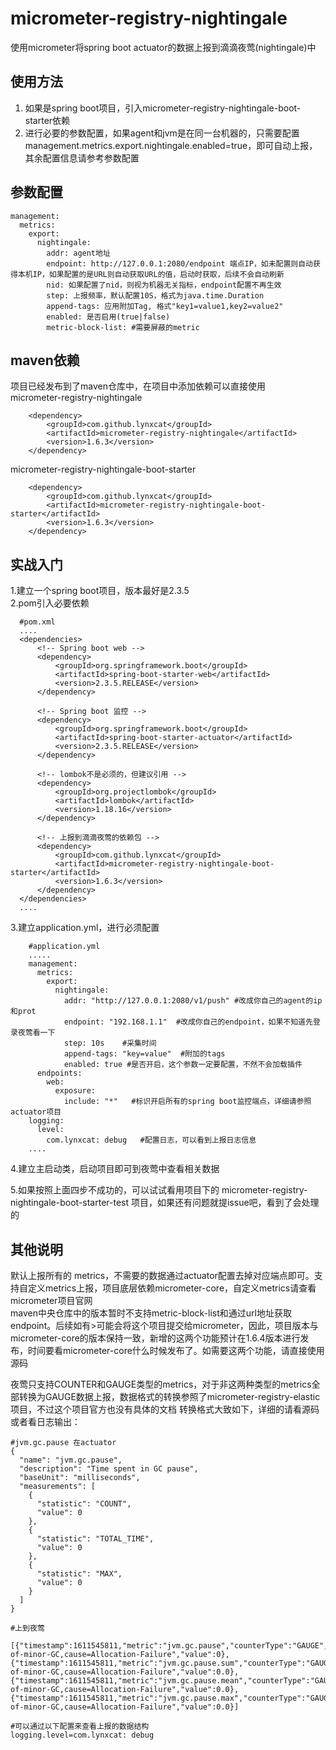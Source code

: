 # micrometer-registry-nightingale  
使用micrometer将spring boot actuator的数据上报到滴滴夜莺(nightingale)中  
  
## 使用方法  
1. 如果是spring boot项目，引入micrometer-registry-nightingale-boot-starter依赖  
2. 进行必要的参数配置，如果agent和jvm是在同一台机器的，只需要配置 management.metrics.export.nightingale.enabled=true，即可自动上报，其余配置信息请参考参数配置  

   
## 参数配置   
```
management:   
  metrics:   
    export:  
      nightingale:  
        addr: agent地址  
        endpoint: http://127.0.0.1:2080/endpoint 端点IP，如未配置则自动获得本机IP，如果配置的是URL则自动获取URL的值，启动时获取，后续不会自动刷新
        nid: 如果配置了nid，则视为机器无关指标，endpoint配置不再生效
        step: 上报频率，默认配置10S，格式为java.time.Duration
        append-tags: 应用附加Tag, 格式"key1=value1,key2=value2"  
        enabled: 是否启用(true|false)  
        metric-block-list: #需要屏蔽的metric
``` 
  
## maven依赖
项目已经发布到了maven仓库中，在项目中添加依赖可以直接使用   
micrometer-registry-nightingale   
```
    <dependency>
        <groupId>com.github.lynxcat</groupId>
        <artifactId>micrometer-registry-nightingale</artifactId>
        <version>1.6.3</version>
    </dependency>
```
   
micrometer-registry-nightingale-boot-starter  
```
    <dependency>
        <groupId>com.github.lynxcat</groupId>
        <artifactId>micrometer-registry-nightingale-boot-starter</artifactId>
        <version>1.6.3</version>
    </dependency>
```

## 实战入门  
1.建立一个spring boot项目，版本最好是2.3.5  
2.pom引入必要依赖  
  ```
    #pom.xml
    ....
    <dependencies>
        <!-- Spring boot web -->
        <dependency>
            <groupId>org.springframework.boot</groupId>
            <artifactId>spring-boot-starter-web</artifactId>
            <version>2.3.5.RELEASE</version>
        </dependency>

        <!-- Spring boot 监控 -->
        <dependency>
            <groupId>org.springframework.boot</groupId>
            <artifactId>spring-boot-starter-actuator</artifactId>
            <version>2.3.5.RELEASE</version>
        </dependency>

        <!-- lombok不是必须的，但建议引用 -->
        <dependency>
            <groupId>org.projectlombok</groupId>
            <artifactId>lombok</artifactId>
            <version>1.18.16</version>
        </dependency>

        <!-- 上报到滴滴夜莺的依赖包 -->
        <dependency>
            <groupId>com.github.lynxcat</groupId>
            <artifactId>micrometer-registry-nightingale-boot-starter</artifactId>
            <version>1.6.3</version>
        </dependency>
    </dependencies>
    ....
  ```
3.建立application.yml，进行必须配置
```
    #application.yml
    .....
    management:
      metrics:
        export:
          nightingale:
            addr: "http://127.0.0.1:2080/v1/push" #改成你自己的agent的ip和prot
            endpoint: "192.168.1.1"  #改成你自己的endpoint，如果不知道先登录夜莺看一下
            step: 10s    #采集时间
            append-tags: "key=value"  #附加的tags
            enabled: true #是否开启，这个参数一定要配置，不然不会加载插件
      endpoints:
        web:
          exposure:
            include: "*"   #标识开启所有的spring boot监控端点，详细请参照actuator项目
    logging:
      level:
        com.lynxcat: debug   #配置日志，可以看到上报日志信息
    ....
```
4.建立主启动类，启动项目即可到夜莺中查看相关数据

5.如果按照上面四步不成功的，可以试试看用项目下的 micrometer-registry-nightingale-boot-starter-test 项目，如果还有问题就提issue吧，看到了会处理的

  

## 其他说明  

默认上报所有的 metrics，不需要的数据通过actuator配置去掉对应端点即可。支持自定义metrics上报，项目底层依赖micrometer-core，自定义metrics请查看micrometer项目官网  
maven中央仓库中的版本暂时不支持metric-block-list和通过url地址获取endpoint。后续如有>可能会将这个项目提交给micrometer，因此，项目版本与micrometer-core的版本保持一致，新增的这两个功能预计在1.6.4版本进行发布，时间要看micrometer-core什么时候发布了。如需要这两个功能，请直接使用源码

夜莺只支持COUNTER和GAUGE类型的metrics，对于非这两种类型的metrics全部转换为GAUGE数据上报，数据格式的转换参照了micrometer-registry-elastic项目，不过这个项目官方也没有具体的文档
转换格式大致如下，详细的请看源码或者看日志输出：  
```
#jvm.gc.pause 在actuator
{
  "name": "jvm.gc.pause",
  "description": "Time spent in GC pause",
  "baseUnit": "milliseconds",
  "measurements": [
    {
      "statistic": "COUNT",
      "value": 0
    },
    {
      "statistic": "TOTAL_TIME",
      "value": 0
    },
    {
      "statistic": "MAX",
      "value": 0
    }
  ]
}

#上到夜莺

[{"timestamp":1611545811,"metric":"jvm.gc.pause","counterType":"GAUGE","step":10,"endpoint":"192.168.230.131","tags":"action=end-of-minor-GC,cause=Allocation-Failure","value":0},
{"timestamp":1611545811,"metric":"jvm.gc.pause.sum","counterType":"GAUGE","step":10,"endpoint":"192.168.230.131","tags":"action=end-of-minor-GC,cause=Allocation-Failure","value":0.0},
{"timestamp":1611545811,"metric":"jvm.gc.pause.mean","counterType":"GAUGE","step":10,"endpoint":"192.168.230.131","tags":"action=end-of-minor-GC,cause=Allocation-Failure","value":0.0},
{"timestamp":1611545811,"metric":"jvm.gc.pause.max","counterType":"GAUGE","step":10,"endpoint":"192.168.230.131","tags":"action=end-of-minor-GC,cause=Allocation-Failure","value":0.0}]

#可以通过以下配置来查看上报的数据结构
logging.level=com.lynxcat: debug
```
